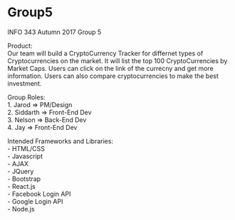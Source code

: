 # Group5
INFO 343 Autumn 2017 Group 5

Product: <br/>
    Our team will build a CryptoCurrency Tracker for differnet types of Cryptocurrencies on the market. It will list the top 100 CryptoCurrencies by Market Caps. Users can click on the link of the currecny and get more information. Users can also compare cryptocurrencies to make the best investment.

Group Roles: </br>
    1. Jarod    =>   PM/Design<br />
    2. Siddarth =>   Front-End Dev<br />
    3. Nelson   =>   Back-End Dev<br />
    4. Jay      =>   Front-End Dev<br />
    
Intended Frameworks and Libraries: <br />
    - HTML/CSS <br />
    - Javascript <br />
    - AJAX <br />
    - JQuery <br />
    - Bootstrap <br />
    - React.js <br />
    - Facebook Login API <br />
    - Google Login API <br />
    - Node.js <br />
